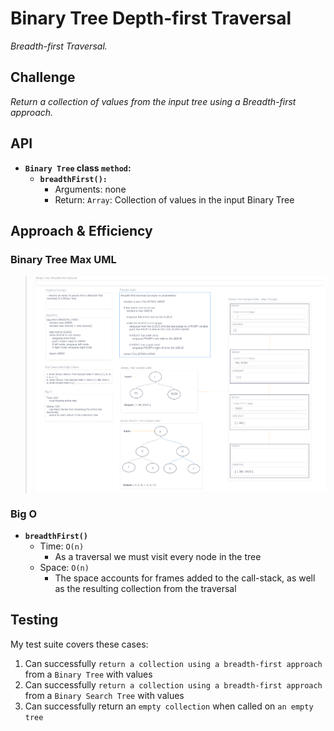 # Binary Tree Depth-first Traversal

*Breadth-first Traversal.*

## Challenge

*Return a collection of values from the input tree using a Breadth-first approach.*

## API

- **`Binary Tree` class `method`:**
  - **`breadthFirst():`**
    - Arguments: none
    - Return: `Array`: Collection of values in the input Binary Tree

## Approach & Efficiency

### Binary Tree Max UML

> ![Tree Breadth-first UML](./images/tree-breadth-first.png "Tree Breadth-first UML")

### Big O

- **`breadthFirst()`**
  - Time: `O(n)`
    - As a traversal we must visit every node in the tree
  - Space: `O(n)`
    - The space accounts for frames added to the call-stack, as well as the resulting collection from the traversal

## Testing

My test suite covers these cases:

1. Can successfully `return a collection using a breadth-first approach` from a `Binary Tree` with values
2. Can successfully `return a collection using a breadth-first approach` from a `Binary Search Tree` with values
3. Can successfully return an `empty collection` when called on `an empty tree`
